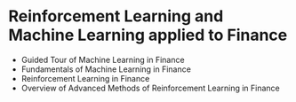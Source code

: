 # Reinforcement Learning and Machine Learning applied to Finance
* Guided Tour of Machine Learning in Finance
* Fundamentals of Machine Learning in Finance
* Reinforcement Learning in Finance
* Overview of Advanced Methods of Reinforcement Learning in Finance
